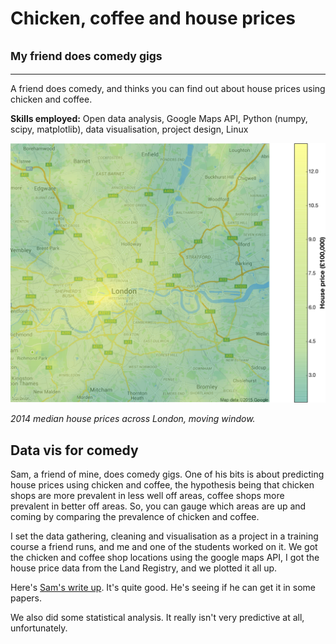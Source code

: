 # Chicken, coffee and house prices
## <small>My friend does comedy gigs</small>

___

A friend does comedy, and thinks you can find out about house prices using chicken and coffee.

**Skills employed:**  Open data analysis, Google Maps API, Python (numpy, scipy, matplotlib), data visualisation, project design, Linux

![2014 house prices, London](images/chicken_coffee.png)

*2014 median house prices across London, moving window.*

## Data vis for comedy

Sam, a friend of mine, does comedy gigs.  One of his bits is about predicting house prices using chicken and coffee, the hypothesis being that chicken shops are more prevalent in less well off areas, coffee shops more prevalent in better off areas.  So, you can gauge which areas are up and coming by comparing the prevalence of chicken and coffee.

I set the data gathering, cleaning and visualisation as a project in a training course a friend runs, and me and one of the students worked on it.  We got the chicken and coffee shop locations using the google maps API, I got the house price data from the Land Registry, and we plotted it all up.

Here's [Sam's write up](https://medium.com/@Sam_Floy/how-to-know-if-where-you-live-is-up-and-coming-fried-chicken-vs-coffee-shops-546080119f98). It's quite good.  He's seeing if he can get it in some papers.

We also did some statistical analysis.  It really isn't very predictive at all, unfortunately.

